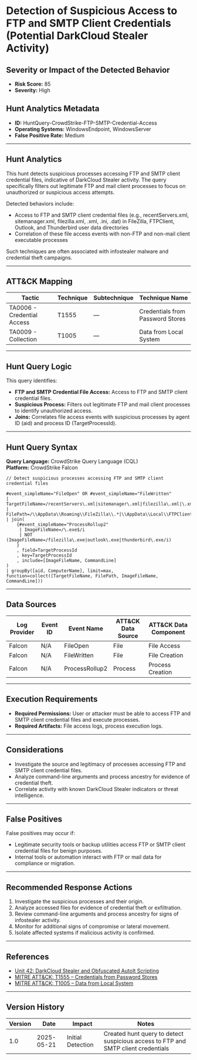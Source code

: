 # Detection of Suspicious Access to FTP and SMTP Client Credentials (Potential DarkCloud Stealer Activity)

## Severity or Impact of the Detected Behavior
- **Risk Score:** 85
- **Severity:** High

## Hunt Analytics Metadata

- **ID:** HuntQuery-CrowdStrike-FTP-SMTP-Credential-Access
- **Operating Systems:** WindowsEndpoint, WindowsServer
- **False Positive Rate:** Medium

---

## Hunt Analytics

This hunt detects suspicious processes accessing FTP and SMTP client credential files, indicative of DarkCloud Stealer activity. The query specifically filters out legitimate FTP and mail client processes to focus on unauthorized or suspicious access attempts.

Detected behaviors include:

- Access to FTP and SMTP client credential files (e.g., recentServers.xml, sitemanager.xml, filezilla.xml, .xml, .ini, .dat) in FileZilla, FTPClient, Outlook, and Thunderbird user data directories
- Correlation of these file access events with non-FTP and non-mail client executable processes

Such techniques are often associated with infostealer malware and credential theft campaigns.

---

## ATT&CK Mapping

| Tactic                        | Technique    | Subtechnique | Technique Name                                             |
|------------------------------|--------------|--------------|-----------------------------------------------------------|
| TA0006 - Credential Access   | T1555        | —            | Credentials from Password Stores                          |
| TA0009 - Collection          | T1005        | —            | Data from Local System                                    |

---

## Hunt Query Logic

This query identifies:

- **FTP and SMTP Credential File Access:** Access to FTP and SMTP client credential files.
- **Suspicious Process:** Filters out legitimate FTP and mail client processes to identify unauthorized access.
- **Joins:** Correlates file access events with suspicious processes by agent ID (aid) and process ID (TargetProcessId).

---

## Hunt Query Syntax

**Query Language:** CrowdStrike Query Language (CQL)  
**Platform:** CrowdStrike Falcon

```fql
// Detect suspicious processes accessing FTP and SMTP client credential files

#event_simpleName="FileOpen" OR #event_simpleName="FileWritten" 
| TargetFileName=/recentServers\.xml|sitemanager\.xml|filezilla\.xml|\.xml$|\.ini$|\.dat$/i 
| FilePath=/\\AppData\\Roaming\\FileZilla\\.*|\\AppData\\Local\\FTPClient\\.*|\\AppData\\Roaming\\FTPClient\\.*|\\AppData\\Local\\Microsoft\\Outlook\\.*|\\AppData\\Roaming\\Thunderbird\\Profiles\\.*/ 
| join( 
    {#event_simpleName="ProcessRollup2" 
     | ImageFileName=/\.exe$/i 
     | NOT (ImageFileName=/filezilla\.exe|outlook\.exe|thunderbird\.exe/i) 
    } 
    , field=TargetProcessId 
    , key=TargetProcessId 
    , include=[ImageFileName, CommandLine] 
) 
| groupBy([aid, ComputerName], limit=max, function=collect([TargetFileName, FilePath, ImageFileName, CommandLine])) 
```

---

## Data Sources

| Log Provider | Event ID         | Event Name       | ATT&CK Data Source  | ATT&CK Data Component  |
|--------------|------------------|------------------|---------------------|------------------------|
| Falcon       | N/A              | FileOpen         | File                | File Access            |
| Falcon       | N/A              | FileWritten      | File                | File Creation          |
| Falcon       | N/A              | ProcessRollup2   | Process             | Process Creation       |

---

## Execution Requirements

- **Required Permissions:** User or attacker must be able to access FTP and SMTP client credential files and execute processes.
- **Required Artifacts:** File access logs, process execution logs.

---

## Considerations

- Investigate the source and legitimacy of processes accessing FTP and SMTP client credential files.
- Analyze command-line arguments and process ancestry for evidence of credential theft.
- Correlate activity with known DarkCloud Stealer indicators or threat intelligence.

---

## False Positives

False positives may occur if:

- Legitimate security tools or backup utilities access FTP or SMTP client credential files for benign purposes.
- Internal tools or automation interact with FTP or mail data for compliance or migration.

---

## Recommended Response Actions

1. Investigate the suspicious processes and their origin.
2. Analyze accessed files for evidence of credential theft or exfiltration.
3. Review command-line arguments and process ancestry for signs of infostealer activity.
4. Monitor for additional signs of compromise or lateral movement.
5. Isolate affected systems if malicious activity is confirmed.

---

## References

- [Unit 42: DarkCloud Stealer and Obfuscated AutoIt Scripting](https://unit42.paloaltonetworks.com/darkcloud-stealer-and-obfuscated-autoit-scripting/)
- [MITRE ATT&CK: T1555 – Credentials from Password Stores](https://attack.mitre.org/techniques/T1555/)
- [MITRE ATT&CK: T1005 – Data from Local System](https://attack.mitre.org/techniques/T1005/)

---

## Version History

| Version | Date       | Impact            | Notes                                                                                      |
|---------|------------|-------------------|--------------------------------------------------------------------------------------------|
| 1.0     | 2025-05-21 | Initial Detection | Created hunt query to detect suspicious access to FTP and SMTP client credentials |
